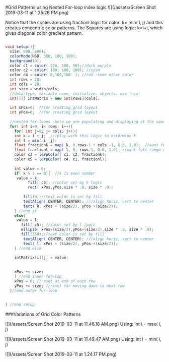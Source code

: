 #Grid Patterns using Nested For-loop index logic
![](/assets/Screen Shot 2019-03-11 at 1.25.26 PM.png)

Notice that the circles are using fractionl logic for color: k= min( i, j) and this creates concentric color patterns.  The Squares are using logic:  k=i+j, which gives diagonal color gradient pattern. 

```java

void setup(){
  size( 600, 600);
  colorMode(HSB, 360, 100, 100);
  background(0);
  color c1 = color( 270, 100, 50);//dark purple
  color c2 = color( 180, 100, 100); //cyan
  color c4 = color( 0,100,100  ); //red -some other color
  int rows = 20;
  int cols = 20;
  int size = width/cols;
  //data-type, variable name, initialize: objects: use 'new'
  int[][] intMatrix = new int[rows][cols];
  
  int xPos=0;  //for creating grid layout
  int yPos=0;  //for creating grid layout
  
  //nested for-loops -here we are populating and displaying at the same time
  for( int i=0; i< rows; i++){
    for( int j=0; j< cols; j++){
    int k = i + j;  ///play with this logic to determine k
    int l = min( i, j);
    float fractionk = map( k, 0,rows-1 + cols -1, 0.0, 1.0);  //want full range for lerpColor
    float fractionl = map( l, 0, rows-1, 0.0, 1.0); //want full range of colors
    color c3 = lerpColor( c1, c2, fractionk);
    color c5 = lerpColor( c4, c1, fractionl);
    
    int value = 0;
    if( k % 2 == 0){  //k is even number
     value = k;
          fill( c3); //color set by k logic
          rect( xPos,yPos,size * .9, size * .9);
           
        fill(0);//text color is set by fill
        textAlign( CENTER, CENTER); ///align horiz, vert to center
        text( k, xPos + (size/2), yPos +(size/2));
    } //end if
    else{
     value = l;
       fill( c5); //color set by l logic
       ellipse( xPos+(size/2),yPos+(size/2),size * .9, size * .9);
       fill(360);//text color is set by fill
        textAlign( CENTER, CENTER); ///align horiz, vert to center
        text( l, xPos + (size/2), yPos +(size/2));
    } //end else
    
    intMatrix[i][j] = value;
   
    
    xPos += size;
    } //end inner for-lop 
    xPos = 0; //reset at end of each row
    yPos += size; //reset for moving down to next row
  }//end outer for-loop
  
  
} //end setup


```



###Variations of Grid Color Patterns

![](/assets/Screen Shot 2019-03-11 at 11.46.18 AM.png)
Using:  int l = max( i, j)

![](/assets/Screen Shot 2019-03-11 at 11.49.47 AM.png)
Using: int l = min( i, j)

![](/assets/Screen Shot 2019-03-11 at 1.24.17 PM.png)


